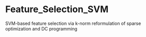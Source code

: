 # Feature_Selection_SVM
SVM-based feature selection via k-norm reformulation of sparse optimization and DC programming
